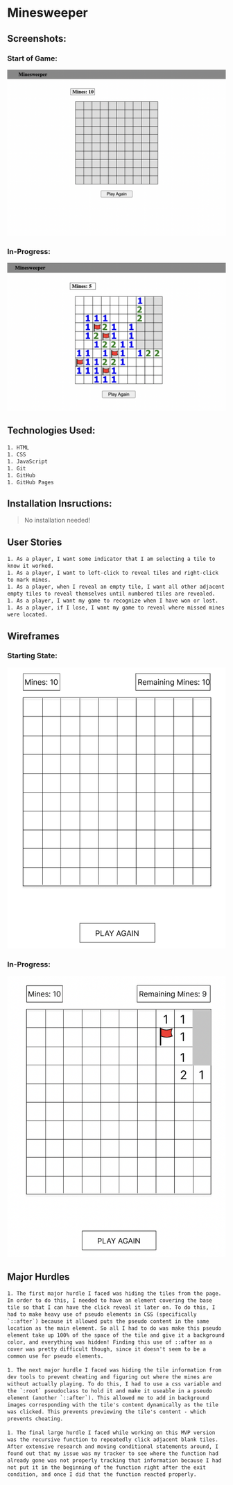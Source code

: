 # Minesweeper

## Screenshots:
### Start of Game:
![MVP Gamestart](img/MVP_gamestart.png)

### In-Progress:
![MVP In-Progress](img/MVP_inprogress.png)

## Technologies Used:
    1. HTML
    1. CSS
    1. JavaScript
    1. Git
    1. GitHub
    1. GitHub Pages

## Installation Insructions:

>No installation needed!

## User Stories

    1. As a player, I want some indicator that I am selecting a tile to know it worked.
    1. As a player, I want to left-click to reveal tiles and right-click to mark mines.
    1. As a player, when I reveal an empty tile, I want all other adjacent empty tiles to reveal themselves until numbered tiles are revealed.
    1. As a player, I want my game to recognize when I have won or lost.
    1. As a player, if I lose, I want my game to reveal where missed mines were located. 

## Wireframes
### Starting State:
![Wireframe - Game Start](img/minesweeper_wireframe_start.png)

### In-Progress:
![Wireframe - In-Progress](img/minesweeper_wireframe_in-progress.png)

## Major Hurdles
    1. The first major hurdle I faced was hiding the tiles from the page. In order to do this, I needed to have an element covering the base tile so that I can have the click reveal it later on. To do this, I had to make heavy use of pseudo elements in CSS (specifically `::after`) because it allowed puts the pseudo content in the same location as the main element. So all I had to do was make this pseudo element take up 100% of the space of the tile and give it a background color, and everything was hidden! Finding this use of ::after as a cover was pretty difficult though, since it doesn't seem to be a common use for pseudo elements.
    
    1. The next major hurdle I faced was hiding the tile information from dev tools to prevent cheating and figuring out where the mines are without actually playing. To do this, I had to use a css variable and the `:root` pseudoclass to hold it and make it useable in a pseudo element (another `::after`). This allowed me to add in background images corresponding with the tile's content dynamically as the tile was clicked. This prevents previewing the tile's content - which prevents cheating.

    1. The final large hurdle I faced while working on this MVP version was the recursive function to repeatedly click adjacent blank tiles. After extensive research and moving conditional statements around, I found out that my issue was my tracker to see where the function had already gone was not properly tracking that information because I had not put it in the beginning of the function right after the exit condition, and once I did that the function reacted properly.